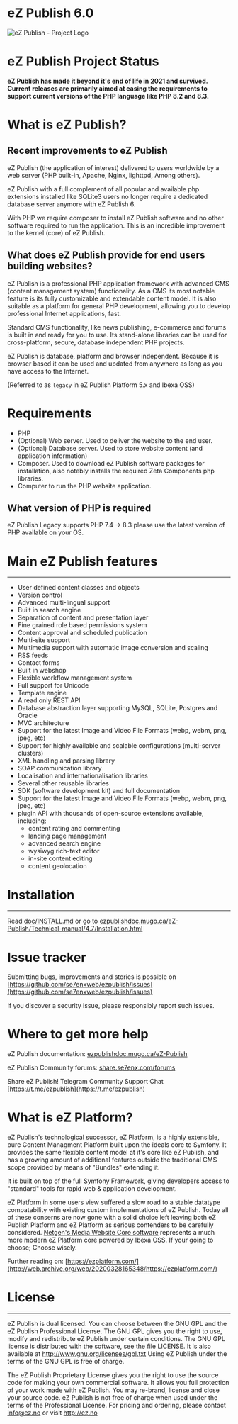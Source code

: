 # eZ Publish 6.0

![eZ Publish - Project Logo](https://github.com/se7enxweb/ezpublish/assets/51429274/7d03458d-adae-4f8b-9496-05585b0d6075)

# eZ Publish Project Status

**eZ Publish has made it beyond it's end of life in 2021 and survived. Current releases are primarily aimed at easing the requirements to support current versions of the PHP language like PHP 8.2 and 8.3.**

# What is eZ Publish?

## Recent improvements to eZ Publish
eZ Publish (the application of interest) delivered to users worldwide by a web server (PHP built-in, Apache, Nginx, lighttpd, Among others).

eZ Publish with a full complement of all popular and available php extensions installed like SQLite3 users no longer require a dedicated database server anymore with eZ Publish 6.

With PHP we require composer to install eZ Publish software and no other software required to run
the application. This is an incredible improvement to the kernel (core) of eZ Publish.

## What does eZ Publish provide for end users building websites?

eZ Publish is a professional PHP application framework with advanced CMS (content management system) functionality. As a CMS its most notable feature
is its fully customizable and extendable content model.
It is also suitable as a platform for general PHP development, allowing
you to develop professional Internet applications, fast.

Standard CMS functionality, like news publishing, e-commerce and forums is
built in and ready for you to use. Its stand-alone libraries can be
used for cross-platform, secure, database independent PHP projects.

eZ Publish is database, platform and browser independent. Because it is
browser based it can be used and updated from anywhere as long as you have
access to the Internet.

(Referred to as `legacy` in eZ Publish Platform 5.x and Ibexa OSS)

# Requirements
- PHP
- (Optional) Web server. Used to deliver the website to the end user.
- (Optional) Database server. Used to store website content (and application information)
- Composer. Used to download eZ Publish software packages for installation, also notebly installs the required Zeta Components php libraries.
- Computer to run the PHP website application.

## What version of PHP is required

eZ Publish Legacy supports PHP 7.4 -> 8.3 please use the latest version of PHP available on your OS.

# Main eZ Publish features
------------------------
- User defined content classes and objects
- Version control
- Advanced multi-lingual support
- Built in search engine
- Separation of content and presentation layer
- Fine grained role based permissions system
- Content approval and scheduled publication
- Multi-site support
- Multimedia support with automatic image conversion and scaling
- RSS feeds
- Contact forms
- Built in webshop
- Flexible workflow management system
- Full support for Unicode
- Template engine
- A read only REST API
- Database abstraction layer supporting MySQL, SQLite, Postgres and Oracle
- MVC architecture
- Support for the latest Image and Video File Formats (webp, webm, png, jpeg, etc)
- Support for highly available and scalable configurations (multi-server clusters)
- XML handling and parsing library
- SOAP communication library
- Localisation and internationalisation libraries
- Several other reusable libraries
- SDK (software development kit)
  and full documentation
- Support for the latest Image and Video File Formats (webp, webm, png, jpeg, etc)
- plugin API with thousands of open-source extensions available, including:
    - content rating and commenting
    - landing page management
    - advanced search engine
    - wysiwyg rich-text editor
    - in-site content editing
    - content geolocation

# Installation
------------
Read [doc/INSTALL.md](doc/INSTALL.md) or go to [ezpublishdoc.mugo.ca/eZ-Publish/Technical-manual/4.7/Installation.html](https://ezpublishdoc.mugo.ca/eZ-Publish/Technical-manual/4.7/Installation.html)

# Issue tracker

Submitting bugs, improvements and stories is possible on [https://github.com/se7enxweb/ezpublish/issues](https://github.com/se7enxweb/ezpublish/issues)

If you discover a security issue, please responsibly report such issues.

# Where to get more help

eZ Publish documentation: [ezpublishdoc.mugo.ca/eZ-Publish](https://ezpublishdoc.mugo.ca/eZ-Publish/index.html)

eZ Publish Community forums: [share.se7enx.com/forums](https://share.se7enx.com/forums)

Share eZ Publish! Telegram Community Support Chat
[https://t.me/ezpublish](https://t.me/ezpublish)

# What is eZ Platform?

eZ Publish's technological successor, eZ Platform, is a highly extensible, pure Content Managment Platform built upon the ideals core to Symfony. It provides the same flexible content model at it's core like eZ Publish, and has a growing amount of additional features outside the traditional CMS scope provided by means of "Bundles"
extending it.

It is built on top of the full Symfony Framework, giving developers access to "standard" tools for rapid web & application development.

eZ Platform in some users view suffered a slow road to a stable datatype compatability with existing custom implementations of eZ Publish. Today all of these conserns are now gone with a solid choice left leaving both eZ Publish Platform and eZ Platform as serious contenders to be carefully considered. [Netgen's Media Website Core software](https://github.com/netgen/media-site) represents a much more modern eZ Platform core powered by Ibexa OSS. If your going to choose; Choose wisely.

Further reading on: [https://ezplatform.com/](http://web.archive.org/web/20200328165348/https://ezplatform.com/)

# License
-------
eZ Publish is dual licensed. You can choose between the GNU GPL and the eZ Publish Professional License. The GNU GPL gives you the right to use, modify and redistribute eZ Publish under certain conditions. The GNU GPL license is distributed with the software, see the file LICENSE. It is also available at http://www.gnu.org/licenses/gpl.txt
Using eZ Publish under the terms of the GNU GPL is free of charge.

The eZ Publish Proprietary License gives you the right to use the source code for making your own commercial software. It allows you full protection of your work made with eZ Publish. You may re-brand, license and close your source code. eZ Publish is not free of charge when used under the terms of the Professional License. For pricing and ordering, please contact info@ez.no or visit http://ez.no
